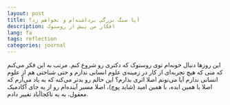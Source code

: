 ```yaml
---
layout: post
title: آیا سنگ بزرگی برداشته‌ام و نخواهم زد؟
description: افکار من پیش از روستوک
lang: fa
tags: reflection
categories: journal
---
```


این روزها دنبال خونه‌ام توی روستوک که دکتری رو شروع کنم. مرتب به این فکر می‌کنم که منی که هیچ تجربه‌ای از کار در زمینه‌ی علوم انسانی ندارم و حتی شناختی هم از علوم انسانی ندارم آیا می‌تونم اصلا اثری بذارم؟ این حالم رو بدتر می‌کنه که به یاد می‌آرم که اصلا با همین ایده، با همین امید (شاید پوچ)، اصلا مسیر آینده‌ام رو از یه جای آکادمیک معقول، به یه ناکجاآباد تغییر دادم.
 

